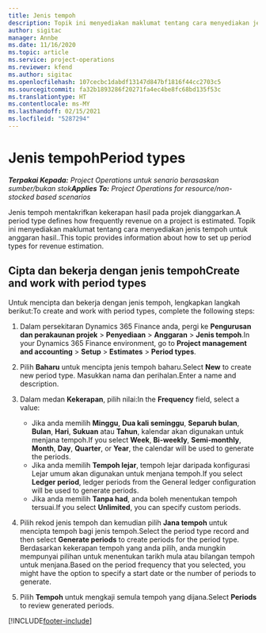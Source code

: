 ```yaml
---
title: Jenis tempoh
description: Topik ini menyediakan maklumat tentang cara menyediakan jenis tempoh untuk anggaran hasil..
author: sigitac
manager: Annbe
ms.date: 11/16/2020
ms.topic: article
ms.service: project-operations
ms.reviewer: kfend
ms.author: sigitac
ms.openlocfilehash: 107cecbc1dabdf13147d847bf1816f44cc2703c5
ms.sourcegitcommit: fa32b1893286f20271fa4ec4be8fc68bd135f53c
ms.translationtype: HT
ms.contentlocale: ms-MY
ms.lasthandoff: 02/15/2021
ms.locfileid: "5287294"
---
```

# <a name="period-types"></a><span data-ttu-id="55c80-103">Jenis tempoh</span><span class="sxs-lookup"><span data-stu-id="55c80-103">Period types</span></span>

<span data-ttu-id="55c80-104">_**Terpakai Kepada:** Project Operations untuk senario berasaskan sumber/bukan stok_</span><span class="sxs-lookup"><span data-stu-id="55c80-104">_**Applies To:** Project Operations for resource/non-stocked based scenarios_</span></span>

<span data-ttu-id="55c80-105">Jenis tempoh mentakrifkan kekerapan hasil pada projek dianggarkan.</span><span class="sxs-lookup"><span data-stu-id="55c80-105">A period type defines how frequently revenue on a project is estimated.</span></span> <span data-ttu-id="55c80-106">Topik ini menyediakan maklumat tentang cara menyediakan jenis tempoh untuk anggaran hasil..</span><span class="sxs-lookup"><span data-stu-id="55c80-106">This topic provides information about how to set up period types for revenue estimation.</span></span> 

## <a name="create-and-work-with-period-types"></a><span data-ttu-id="55c80-107">Cipta dan bekerja dengan jenis tempoh</span><span class="sxs-lookup"><span data-stu-id="55c80-107">Create and work with period types</span></span>
<span data-ttu-id="55c80-108">Untuk mencipta dan bekerja dengan jenis tempoh, lengkapkan langkah berikut:</span><span class="sxs-lookup"><span data-stu-id="55c80-108">To create and work with period types, complete the following steps:</span></span>

1. <span data-ttu-id="55c80-109">Dalam persekitaran Dynamics 365 Finance anda, pergi ke **Pengurusan dan perakaunan projek** > **Penyediaan** > **Anggaran** > **Jenis tempoh**.</span><span class="sxs-lookup"><span data-stu-id="55c80-109">In your Dynamics 365 Finance environment, go to **Project management and accounting** > **Setup** > **Estimates** > **Period types**.</span></span>
2. <span data-ttu-id="55c80-110">Pilih **Baharu** untuk mencipta jenis tempoh baharu.</span><span class="sxs-lookup"><span data-stu-id="55c80-110">Select **New** to create new period type.</span></span> <span data-ttu-id="55c80-111">Masukkan nama dan perihalan.</span><span class="sxs-lookup"><span data-stu-id="55c80-111">Enter a name and description.</span></span>
3. <span data-ttu-id="55c80-112">Dalam medan **Kekerapan**, pilih nilai:</span><span class="sxs-lookup"><span data-stu-id="55c80-112">In the **Frequency** field, select a value:</span></span>

    - <span data-ttu-id="55c80-113">Jika anda memilih **Minggu**, **Dua kali seminggu**, **Separuh bulan**, **Bulan**, **Hari**, **Sukuan** atau **Tahun**, kalendar akan digunakan untuk menjana tempoh.</span><span class="sxs-lookup"><span data-stu-id="55c80-113">If you select **Week**, **Bi-weekly**, **Semi-monthly**, **Month**, **Day**, **Quarter**, or **Year**, the calendar will be used to generate the periods.</span></span> 
    - <span data-ttu-id="55c80-114">Jika anda memilih **Tempoh lejar**, tempoh lejar daripada konfigurasi Lejar umum akan digunakan untuk menjana tempoh.</span><span class="sxs-lookup"><span data-stu-id="55c80-114">If you select **Ledger period**, ledger periods from the General ledger configuration will be used to generate periods.</span></span>
    - <span data-ttu-id="55c80-115">Jika anda memilih **Tanpa had**, anda boleh menentukan tempoh tersuai.</span><span class="sxs-lookup"><span data-stu-id="55c80-115">If you select **Unlimited**, you can specify custom periods.</span></span>
4. <span data-ttu-id="55c80-116">Pilih rekod jenis tempoh dan kemudian pilih **Jana tempoh** untuk mencipta tempoh bagi jenis tempoh.</span><span class="sxs-lookup"><span data-stu-id="55c80-116">Select the period type record and then select **Generate periods** to create periods for the period type.</span></span> <span data-ttu-id="55c80-117">Berdasarkan kekerapan tempoh yang anda pilih, anda mungkin mempunyai pilihan untuk menentukan tarikh mula atau bilangan tempoh untuk menjana.</span><span class="sxs-lookup"><span data-stu-id="55c80-117">Based on the period frequency that you selected, you might have the option to specify a start date or the number of periods to generate.</span></span>
5. <span data-ttu-id="55c80-118">Pilih **Tempoh** untuk mengkaji semula tempoh yang dijana.</span><span class="sxs-lookup"><span data-stu-id="55c80-118">Select **Periods** to review generated periods.</span></span>



[!INCLUDE[footer-include](../includes/footer-banner.md)]